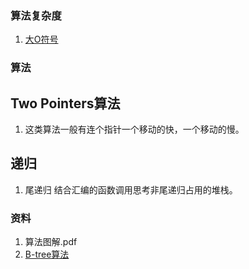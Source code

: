 ### 算法复杂度
1. [大O符号](https://zh.wikipedia.org/wiki/%E5%A4%A7O%E7%AC%A6%E5%8F%B7)

### 算法
## Two Pointers算法
1. 这类算法一般有连个指针一个移动的快，一个移动的慢。

## 递归
1. 尾递归
结合汇编的函数调用思考非尾递归占用的堆栈。



### 资料

1. 算法图解.pdf
2. [B-tree算法](https://app.yinxiang.com/Home.action#n=86acf6b9-f0b6-4c47-870b-4b79b6c4156d&b=32cccf62-d147-4d2b-b214-8711933da868&ses=4&sh=1&sds=5&)